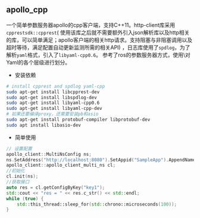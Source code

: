 ## apollo_cpp

一个简单参数服务器apollo的cpp客户端，支持C++11。http-client库采用`cpprestsdk::cpprest`(
使用该库之后就不需要额外引入json解析库以及http相关的库，可以简单满足；apollo客户端的相关http请求。支持阻塞与非阻塞调用以及超时等待，满足配置自动更新监测所需的相关API)
，日志库使用了`spdlog`，为了解析`yaml`格式，引入了`libyaml-cpp0.6`。
参考了ros的参数服务器方式，使用\对Yaml的各个层级进行划分。

- 安装依赖

```bash
# install cpprest and spdlog yaml-cpp
sudo apt-get install libcpprest-dev
sudo apt-get install libspdlog-dev
sudo apt-get install libyaml-cpp0.6
sudo apt-get install libyaml-cpp-dev
# 如果还要编译proxy，还需要安装pb和asio
sudo apt-get install protobuf-compiler libprotobuf-dev
sudo apt install libasio-dev
```

- 简单使用

```cpp
// 设置配置
apollo_client::MultiNsConfig ns;
ns.SetAddress("http://localhost:8080").SetAppid("SampleApp").AppendNamespace("test_yaml.yaml").AppendNamespace("test_xml.xml");
apollo_client::apollo_client_multi_ns cl;
//初始化
cl.init(ns);
//获取接口
auto res = cl.getConfigByKey("key1");
std::cout << "res = " << res.c_str() << std::endl;
while (true) {     
    std::this_thread::sleep_for(std::chrono::microseconds(100));
}
```